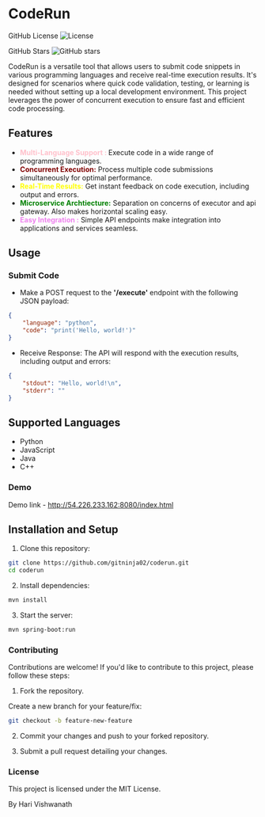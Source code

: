 # CodeRun
GitHub License ![License](https://img.shields.io/github/license/gitninja02/coderun)

GitHub Stars ![GitHub stars](https://img.shields.io/github/license/gitninja02/coderun)


CodeRun is a versatile tool that allows users to submit code snippets in various programming languages and receive real-time execution results. It's designed for scenarios where quick code validation, testing, or learning is needed without setting up a local development environment. This project leverages the power of concurrent execution to ensure fast and efficient code processing.

## Features
- <strong><span style="color:pink;">Multi-Language Support : </span></strong>Execute code in a wide range of programming languages.
- <strong><span style="color:maroon;">Concurrent Execution:</strong> Process multiple code submissions simultaneously for optimal performance.
- <strong><span style="color:yellow;">Real-Time Results:</strong>  Get instant feedback on code execution, including output and errors.
- <strong><span style="color:green;">Microservice Archtiecture:</strong> Separation on concerns of executor and api gateway. Also makes horizontal scaling easy.
- <strong><span style="color:violet;">Easy Integration :</strong>  Simple API endpoints make integration into applications and services seamless.

## Usage
### Submit Code
- Make a POST request to the <strong>'/execute'</strong> endpoint with the following JSON payload:


```json 
{
    "language": "python",
    "code": "print('Hello, world!')"
}
```

- Receive Response: The API will respond with the execution results, including output and errors:

``` json
{
    "stdout": "Hello, world!\n",
    "stderr": ""
}
```

## Supported Languages
- Python
- JavaScript
- Java
- C++

### Demo

Demo link - http://54.226.233.162:8080/index.html
## Installation and Setup
1. Clone this repository:

``` bash
git clone https://github.com/gitninja02/coderun.git
cd coderun
```

2. Install dependencies:

``` bash
mvn install
```

3. Start the server:
``` bash
mvn spring-boot:run
```

### Contributing
Contributions are welcome! If you'd like to contribute to this project, please follow these steps:

1. Fork the repository.

Create a new branch for your feature/fix:

``` bash
git checkout -b feature-new-feature
```
2. Commit your changes and push to your forked repository.

3. Submit a pull request detailing your changes.

### License
This project is licensed under the MIT License.

By Hari Vishwanath
